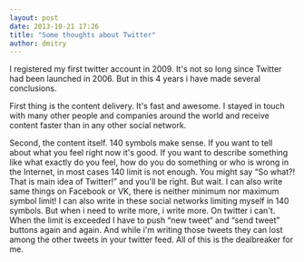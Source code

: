 ```yaml
---
layout: post
date: 2013-10-21 17:26
title: "Some thoughts about Twitter"
author: dmitry
---
```


I registered my first twitter account in 2009. It's not so long since Twitter had been launched in 2006. But in this 4 years i have made several conclusions.

First thing is the content delivery. It's fast and awesome. I stayed in touch with many other people and companies around the world and receive content faster than in any other social network.

Second, the content itself. 140 symbols make sense. If you want to tell about what you feel right now it's good. If you want to describe something like what exactly do you feel, how do you do something or who is wrong in the Internet, in most cases 140 limit is not enough. You might say “So what?! That is main idea of Twitter!” and you'll be right. But wait. I can also write same things on Facebook or VK, there is neither minimum nor maximum symbol limit! I can also write in these social networks limiting myself in 140 symbols. But when i need to write more, i write more. On twitter i can't. When the limit is exceeded I have to push “new tweet“ and “send tweet” buttons again and again. And while i'm writing those tweets they can lost among the other tweets in your twitter feed. All of this is the dealbreaker for me.